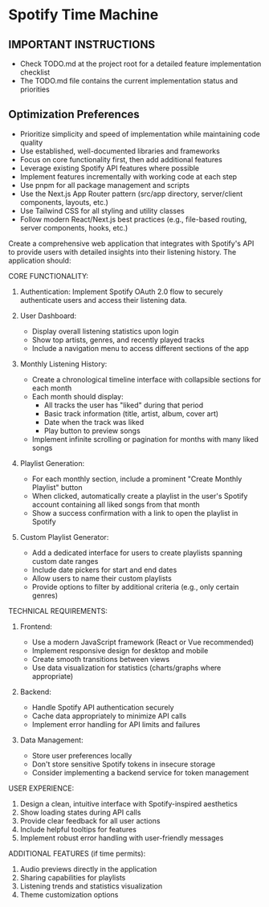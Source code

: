 # Spotify Time Machine

## IMPORTANT INSTRUCTIONS
- Check TODO.md at the project root for a detailed feature implementation checklist
- The TODO.md file contains the current implementation status and priorities

## Optimization Preferences

- Prioritize simplicity and speed of implementation while maintaining code quality
- Use established, well-documented libraries and frameworks
- Focus on core functionality first, then add additional features
- Leverage existing Spotify API features where possible
- Implement features incrementally with working code at each step
- Use pnpm for all package management and scripts
- Use the Next.js App Router pattern (src/app directory, server/client components, layouts, etc.)
- Use Tailwind CSS for all styling and utility classes
- Follow modern React/Next.js best practices (e.g., file-based routing, server components, hooks, etc.)

Create a comprehensive web application that integrates with Spotify's API to provide users with detailed insights into their listening history. The application should:

CORE FUNCTIONALITY:

1. Authentication: Implement Spotify OAuth 2.0 flow to securely authenticate users and access their listening data.

2. User Dashboard:

   - Display overall listening statistics upon login
   - Show top artists, genres, and recently played tracks
   - Include a navigation menu to access different sections of the app

3. Monthly Listening History:

   - Create a chronological timeline interface with collapsible sections for each month
   - Each month should display:
     - All tracks the user has "liked" during that period
     - Basic track information (title, artist, album, cover art)
     - Date when the track was liked
     - Play button to preview songs
   - Implement infinite scrolling or pagination for months with many liked songs

4. Playlist Generation:

   - For each monthly section, include a prominent "Create Monthly Playlist" button
   - When clicked, automatically create a playlist in the user's Spotify account containing all liked songs from that month
   - Show a success confirmation with a link to open the playlist in Spotify

5. Custom Playlist Generator:
   - Add a dedicated interface for users to create playlists spanning custom date ranges
   - Include date pickers for start and end dates
   - Allow users to name their custom playlists
   - Provide options to filter by additional criteria (e.g., only certain genres)

TECHNICAL REQUIREMENTS:

1. Frontend:

   - Use a modern JavaScript framework (React or Vue recommended)
   - Implement responsive design for desktop and mobile
   - Create smooth transitions between views
   - Use data visualization for statistics (charts/graphs where appropriate)

2. Backend:

   - Handle Spotify API authentication securely
   - Cache data appropriately to minimize API calls
   - Implement error handling for API limits and failures

3. Data Management:
   - Store user preferences locally
   - Don't store sensitive Spotify tokens in insecure storage
   - Consider implementing a backend service for token management

USER EXPERIENCE:

1. Design a clean, intuitive interface with Spotify-inspired aesthetics
2. Show loading states during API calls
3. Provide clear feedback for all user actions
4. Include helpful tooltips for features
5. Implement robust error handling with user-friendly messages

ADDITIONAL FEATURES (if time permits):

1. Audio previews directly in the application
2. Sharing capabilities for playlists
3. Listening trends and statistics visualization
4. Theme customization options
